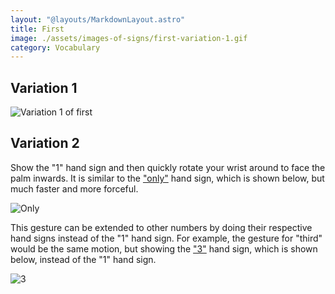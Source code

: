 ```yaml
---
layout: "@layouts/MarkdownLayout.astro"
title: First
image: ./assets/images-of-signs/first-variation-1.gif
category: Vocabulary
---
```


## Variation 1

![Variation 1 of first](@signs/first-variation-1.gif)

## Variation 2

Show the "1" hand sign and then quickly rotate your wrist around
to face the palm inwards.
It is similar to the ["only"](../only) hand sign, which is shown below,
but much faster and more forceful.

![Only](@signs/only.gif)

This gesture can be extended to other numbers
by doing their respective hand signs instead of the "1" hand sign.
For example, the gesture for "third" would be the same motion,
but showing the ["3"](../3) hand sign, which is shown below,
instead of the "1" hand sign.

![3](@signs/3.gif)
